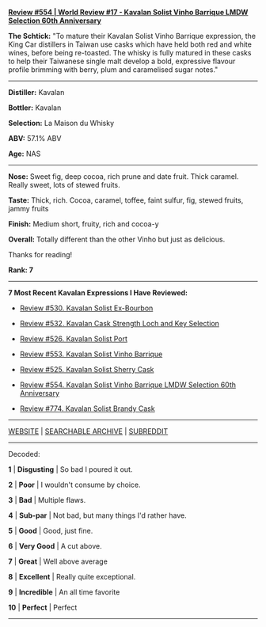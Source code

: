 
[**Review #554 | World Review #17 - Kavalan Solist Vinho Barrique LMDW Selection 60th Anniversary**]( https://t8ke.review/review-554-kavalan-solist-vinho-barrique-lmdw/)

**The Schtick:** "To mature their Kavalan Solist Vinho Barrique expression, the King Car distillers in Taiwan use casks which have held both red and white wines, before being re-toasted. The whisky is fully matured in these casks to help their Taiwanese single malt develop a bold, expressive flavour profile brimming with berry, plum and caramelised sugar notes."

-----

**Distiller:** Kavalan

**Bottler:** Kavalan

**Selection:** La Maison du Whisky

**ABV:** 57.1% ABV

**Age:** NAS 

-----

**Nose:**   Sweet fig, deep cocoa, rich prune and date fruit. Thick caramel. Really sweet, lots of stewed fruits. 

**Taste:** Thick, rich. Cocoa, caramel, toffee, faint sulfur, fig, stewed fruits, jammy fruits

**Finish:** Medium short, fruity, rich and cocoa-y

**Overall:** Totally different than the other Vinho but just as delicious. 

Thanks for reading!

**Rank: 7**

----- 

**7 Most Recent Kavalan Expressions I Have Reviewed:** 

- [Review #530. Kavalan Solist Ex-Bourbon]( https://t8ke.review/review-530-kavalan-solist-ex-bourbon-cask/) 

- [Review #532. Kavalan Cask Strength Loch and Key Selection]( https://t8ke.review/review-532-kavalan-cask-strength-loch-and-key/) 

- [Review #526. Kavalan Solist Port]( https://t8ke.review/review-526-kavalan-solist-port-cask/) 

- [Review #553. Kavalan Solist Vinho Barrique]( https://t8ke.review/review-553-kavalan-solist-vinho-barrique/) 

- [Review #525. Kavalan Solist Sherry Cask]( https://t8ke.review/review-525-kavalan-solist-sherry-cask/) 

- [Review #554. Kavalan Solist Vinho Barrique LMDW Selection 60th Anniversary]( https://t8ke.review/review-554-kavalan-solist-vinho-barrique-lmdw/) 

- [Review #774. Kavalan Solist Brandy Cask]( https://t8ke.review/review-774-kavalan-solist-brandy-oak/) 

-----

[WEBSITE](https://t8ke.review) | [SEARCHABLE ARCHIVE](https://t8ke.review/review-archive/) | [SUBREDDIT](https://reddit.com/r/t8kereviews)

-----

Decoded:

**1** | **Disgusting** | So bad I poured it out.

**2** | **Poor** | I wouldn't consume by choice.

**3** | **Bad** | Multiple flaws.

**4** | **Sub-par** | Not bad, but many things I'd rather have.

**5** | **Good** | Good, just fine.

**6** | **Very Good** | A cut above.

**7** | **Great** | Well above average

**8** | **Excellent** | Really quite exceptional.

**9** | **Incredible** | An all time favorite

**10** | **Perfect** | Perfect

----

